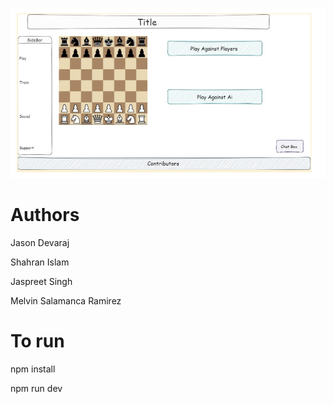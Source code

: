 ![alt text](image.png)

# Authors

Jason Devaraj

Shahran Islam 

Jaspreet Singh 

Melvin Salamanca Ramirez

# To run
npm install

npm run dev